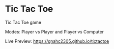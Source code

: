 # Tic Tac Toe
Tic Tac Toe game

Modes: Player vs Player and Player vs Computer

Live Preview: https://gnahc2305.github.io/tictactoe